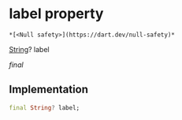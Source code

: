 


# label property




    *[<Null safety>](https://dart.dev/null-safety)*


[String](https://api.flutter.dev/flutter/dart-core/String-class.html)? label
  
_final_






## Implementation

```dart
final String? label;


```







